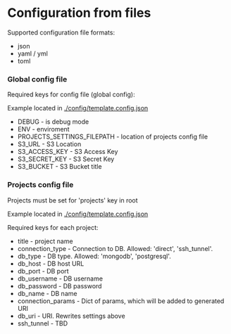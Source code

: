 # Configuration from files

Supported configuration file formats:

* json
* yaml / yml
* toml

### Global config file

Required keys for config file (global config):

Example located in [./config/template.config.json](./template.config.json)

* DEBUG - is debug mode
* ENV - enviroment
* PROJECTS_SETTINGS_FILEPATH - location of projects config file
* S3_URL - S3 Location
* S3_ACCESS_KEY - S3 Access Key
* S3_SECRET_KEY - S3 Secret Key
* S3_BUCKET - S3 Bucket title

### Projects config file

Projects must be set for 'projects' key in root

Example located in [./config/template.config.json](./template.config.json)

Required keys for each project:
* title - project name
* connection_type - Connection to DB. Allowed: 'direct', 'ssh_tunnel'.
* db_type - DB type. Allowed: 'mongodb', 'postgresql'.
* db_host - DB host URL
* db_port - DB port
* db_username - DB username
* db_password - DB password
* db_name - DB name
* connection_params - Dict of params, which will be added to generated URI
* db_uri - URI. Rewrites settings above
* ssh_tunnel - TBD
